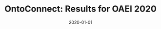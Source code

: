 ---
title: 'OntoConnect: Results for OAEI 2020'
collection: publications
permalink: /publication/2020-01-01-CEUR Workshop Proceedings-OntoConnect-Results.md
excerpt: 'J. Chakraborty, B.  Yaman, L.  Virgili, K.  Konar, S.K.  Bansal'
date: 2020-01-01
venue: 'CEUR Workshop Proceedings'
link: 'https://doi.org/-'
location: 'Polytechnic University of Marche, ADAPT, Dublin City University, Arizona State University'
---